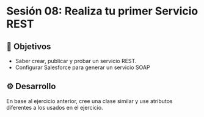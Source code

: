 
# Sesión 08: Realiza tu primer Servicio REST

## :dart: Objetivos

- Saber crear, publicar y probar un servicio REST.
- Configurar Salesforce para generar un servicio SOAP

## ⚙ Desarrollo

En base al ejercicio anterior, cree una clase similar y use atributos diferentes a los usados en el ejercicio.




